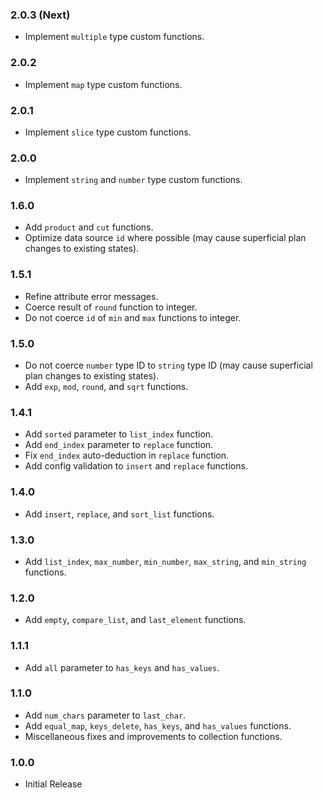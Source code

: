 ### 2.0.3 (Next)
- Implement `multiple` type custom functions.

### 2.0.2
- Implement `map` type custom functions.

### 2.0.1
- Implement `slice` type custom functions.

### 2.0.0
- Implement `string` and `number` type custom functions.

### 1.6.0
- Add `product` and `cut` functions.
- Optimize data source `id` where possible (may cause superficial plan changes to existing states).

### 1.5.1
- Refine attribute error messages.
- Coerce result of `round` function to integer.
- Do not coerce `id` of `min` and `max` functions to integer.

### 1.5.0
- Do not coerce `number` type ID to `string` type ID (may cause superficial plan changes to existing states).
- Add `exp`, `mod`, `round`, and `sqrt` functions.

### 1.4.1
- Add `sorted` parameter to `list_index` function.
- Add `end_index` parameter to `replace` function.
- Fix `end_index` auto-deduction in `replace` function.
- Add config validation to `insert` and `replace` functions.

### 1.4.0
- Add `insert`, `replace`, and `sort_list` functions.

### 1.3.0
- Add `list_index`, `max_number`, `min_number`, `max_string`, and `min_string` functions.

### 1.2.0
- Add `empty`, `compare_list`, and `last_element` functions.

### 1.1.1
- Add `all` parameter to `has_keys` and `has_values`.

### 1.1.0
- Add `num_chars` parameter to `last_char`.
- Add `equal_map`, `keys_delete`, `has_keys`, and `has_values` functions.
- Miscellaneous fixes and improvements to collection functions.

### 1.0.0
- Initial Release
